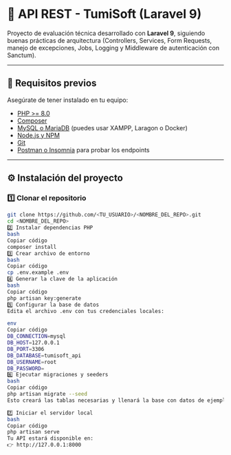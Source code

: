 # 🧩 API REST - TumiSoft (Laravel 9)

Proyecto de evaluación técnica desarrollado con **Laravel 9**, siguiendo buenas prácticas de arquitectura (Controllers, Services, Form Requests, manejo de excepciones, Jobs, Logging y Middleware de autenticación con Sanctum).

---

## 🚀 Requisitos previos

Asegúrate de tener instalado en tu equipo:

- [PHP >= 8.0](https://www.php.net/downloads)
- [Composer](https://getcomposer.org/)
- [MySQL o MariaDB](https://www.apachefriends.org/index.html) (puedes usar XAMPP, Laragon o Docker)
- [Node.js y NPM](https://nodejs.org/)
- [Git](https://git-scm.com/)
- [Postman o Insomnia](https://www.postman.com/) para probar los endpoints

---

## ⚙️ Instalación del proyecto

### 1️⃣ Clonar el repositorio
```bash
git clone https://github.com/<TU_USUARIO>/<NOMBRE_DEL_REPO>.git
cd <NOMBRE_DEL_REPO>
2️⃣ Instalar dependencias PHP
bash
Copiar código
composer install
3️⃣ Crear archivo de entorno
bash
Copiar código
cp .env.example .env
4️⃣ Generar la clave de la aplicación
bash
Copiar código
php artisan key:generate
5️⃣ Configurar la base de datos
Edita el archivo .env con tus credenciales locales:

env
Copiar código
DB_CONNECTION=mysql
DB_HOST=127.0.0.1
DB_PORT=3306
DB_DATABASE=tumisoft_api
DB_USERNAME=root
DB_PASSWORD=
6️⃣ Ejecutar migraciones y seeders
bash
Copiar código
php artisan migrate --seed
Esto creará las tablas necesarias y llenará la base con datos de ejemplo.

7️⃣ Iniciar el servidor local
bash
Copiar código
php artisan serve
Tu API estará disponible en:
👉 http://127.0.0.1:8000